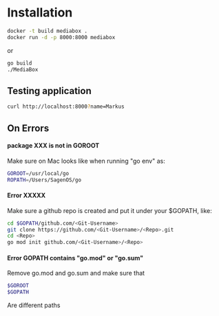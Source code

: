 


# Installation
```bash
docker -t build mediabox .
docker run -d -p 8000:8000 mediabox
```
or
```bash
go build
./MediaBox
```
## Testing application
```bash
curl http://localhost:8000?name=Markus
```



## On Errors
#### package XXX is not in GOROOT
Make sure on Mac looks like when running "go env" as: 
```bash
GOROOT=/usr/local/go
ROPATH=/Users/SagenOS/go
```

#### Error XXXXX
Make sure a github repo is created and put it under your $GOPATH, like:
```bash
cd $GOPATH/github.com/<Git-Username>
git clone https://github.com/<Git-Username>/<Repo>.git
cd <Repo>
go mod init github.com/<Git-Username>/<Repo>
```

#### Error GOPATH contains "go.mod" or "go.sum"
Remove go.mod and go.sum and make sure that 
```bash
$GOROOT
$GOPATH
```
Are different paths

